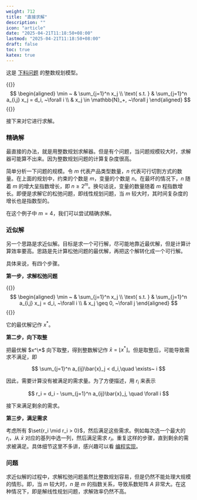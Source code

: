 ```yaml
---
weight: 712
title: "直接求解"
description: ""
icon: "article"
date: "2025-04-21T11:18:50+08:00"
lastmod: "2025-04-21T11:18:50+08:00"
draft: false
toc: true
katex: true
---
```


这是 [下料问题](cutting-stock) 的整数规划模型。

{{<katex>}}
$$
\begin{aligned}
\min ~ & \sum_{j=1}^n x_j \\
\text{ s.t. } &  \sum_{j=1}^n a_{i,j} x_j = d_i, ~\forall i \\
& x_j \in \mathbb{N}_+, ~\forall j
\end{aligned}
$$
{{</katex>}}

接下来对它进行求解。

### 精确解

最直接的办法，就是用整数规划求解器。但是有个问题，当问题规模较大时，求解器可能算不出来。因为整数规划问题的计算复杂度很高。

简单分析一下问题的规模。令 $m$ 代表产品类型数量，$n$ 代表可行切割方式的数量。在上面的规划中，约束的个数是 $m$，变量的个数是 $n$。在最坏的情况下，$n$ 随着 $m$ 的增大呈指数增长，即 $n\geq 2^m$。换句话说，变量的数量随着 $m$ 程指数增长。即便是求解它的松弛问题，即线性规划问题，当 $m$ 较大时，其时间复杂度的增长也是指数型的。

在这个例子中 $m=4$，我们可以尝试精确求解。

### 近似解

另一个思路是求近似解。目标是求一个可行解，尽可能地靠近最优解，但是计算计算效率要高。思路是先计算松弛问题的最优解，再把这个解转化成一个可行解。

具体来说，有四个步骤。

**第一步，求解松弛问题**

{{<katex>}}
$$
\begin{aligned}
\min ~ & \sum_{j=1}^n x_j \\
\text{ s.t. } &  \sum_{j=1}^n a_{i,j} x_j = d_i, ~\forall i  \\
& x_j \geq 0, ~\forall j
\end{aligned}
$$
{{</katex>}}

它的最优解记作 $x^*$。

**第二步，向下取整**

把最优解 $x^\*$ 向下取整，得到整数解记作 $\bar{x}= \lfloor x^* \rfloor$。但是取整后，可能导致需求不满足，即

$$
\sum_{j=1}^n a_{ij}\bar{x}_j < d_i,\quad \exists~ i
$$

因此，需要计算没有被满足的需求量。为了方便描述，用 $r_i$ 来表示

$$
r_i = d_i - \sum_{j=1}^n a_{ij}\bar{x}_j, \quad \forall i
$$

接下来满足剩余的需求。

**第三步，满足需求**

考虑所有 $\set{r_i \mid r_i > 0}$，然后满足这些需求。例如每次选一个最大的 $r_i$，从 $\bar{x}$ 对应的基列中选一列，然后满足需求 $r_i$。重复这样的步骤，直到剩余的需求被满足。具体细节这里不多讲，感兴趣可以看 [编程实现](implement/approximate)。

### 问题

求近似解的过程中，求解松弛问题虽然比整数规划容易，但是仍然不能处理大规模的情形。即，当 $m$ 较大时，$n$ 是 $m$ 的指数关系，导致系数矩阵 $A$ 非常大。在这种情况下，即是解线性规划问题，求解效率仍然不高。

